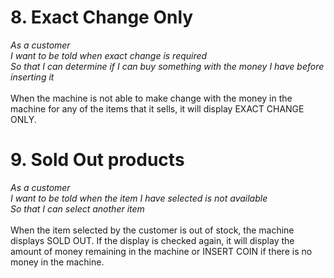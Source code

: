 # 8. Exact Change Only
<i>As a customer
<br>I want to be told when exact change is required
<br>So that I can determine if I can buy something with the money I have before inserting it
</i><br><br>When the machine is not able to make change with the money in the machine for any of the items that it sells, it will display EXACT CHANGE ONLY.


# 9. Sold Out products
<i>As a customer
<br>I want to be told when the item I have selected is not available
<br>So that I can select another item
</i><br><br>When the item selected by the customer is out of stock, the machine displays SOLD OUT. If the display is checked again, it will display the amount of money remaining in the machine or INSERT COIN if there is no money in the machine.
